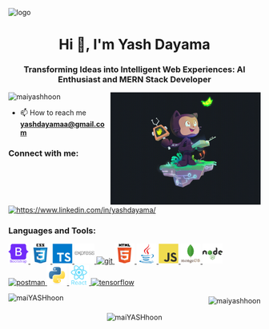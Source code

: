 ![logo](https://github.com/yash-dayama/blob/main/Yash%20Dayama.png)
<h1 align="center">Hi 👋, I'm Yash Dayama</h1>
<h3 align="center">Transforming Ideas into Intelligent Web Experiences: AI Enthusiast and MERN Stack Developer</h3>
 <img align="right" alt="coding" src="https://github.com/maiYASHhoon/maiYASHhoon/blob/main/img.gif" width="300" >
          
     

<p align="left"> <img src="https://komarev.com/ghpvc/?username=maiyashhoon&label=Profile%20views&color=0e75b6&style=flat" alt="maiyashhoon" /> </p>

- 📫 How to reach me **yashdayamaa@gmail.com**
<h3 align="left">Connect with me:</h3>
<p align="left">
<a href="https://www.linkedin.com/in/yashdayama/" target="blank"><img align="center" src="https://raw.githubusercontent.com/rahuldkjain/github-profile-readme-generator/master/src/images/icons/Social/linked-in-alt.svg" alt="https://www.linkedin.com/in/yashdayama/" height="30" width="40" /></a>
</p>

<p align="left">
</p>

<h3 align="left">Languages and Tools:</h3>
<p align="left"> <a href="https://getbootstrap.com" target="_blank" rel="noreferrer"> <img src="https://raw.githubusercontent.com/devicons/devicon/master/icons/bootstrap/bootstrap-plain-wordmark.svg" alt="bootstrap" width="40" height="40"/> </a> <a href="https://www.w3schools.com/css/" target="_blank" rel="noreferrer"> <img src="https://raw.githubusercontent.com/devicons/devicon/master/icons/css3/css3-original-wordmark.svg" alt="css3" width="40" height="40"/> </a>
  <a href="https://www.typescriptlang.org/" target="_blank" rel="noreferrer">
    <img src="https://raw.githubusercontent.com/devicons/devicon/master/icons/typescript/typescript-original.svg" alt="typescript" width="40" height="40"/>
  </a>
 <a href="https://expressjs.com" target="_blank" rel="noreferrer"> <img src="https://raw.githubusercontent.com/devicons/devicon/master/icons/express/express-original-wordmark.svg" alt="express" width="40" height="40"/> </a> <a href="https://git-scm.com/" target="_blank" rel="noreferrer"> <img src="https://www.vectorlogo.zone/logos/git-scm/git-scm-icon.svg" alt="git" width="40" height="40"/> </a> <a href="https://www.w3.org/html/" target="_blank" rel="noreferrer"> <img src="https://raw.githubusercontent.com/devicons/devicon/master/icons/html5/html5-original-wordmark.svg" alt="html5" width="40" height="40"/> </a> <a href="https://www.java.com" target="_blank" rel="noreferrer"> <img src="https://raw.githubusercontent.com/devicons/devicon/master/icons/java/java-original.svg" alt="java" width="40" height="40"/> </a> <a href="https://developer.mozilla.org/en-US/docs/Web/JavaScript" target="_blank" rel="noreferrer"> <img src="https://raw.githubusercontent.com/devicons/devicon/master/icons/javascript/javascript-original.svg" alt="javascript" width="40" height="40"/> </a> <a href="https://www.mongodb.com/" target="_blank" rel="noreferrer"> <img src="https://raw.githubusercontent.com/devicons/devicon/master/icons/mongodb/mongodb-original-wordmark.svg" alt="mongodb" width="40" height="40"/> </a> <a href="https://nodejs.org" target="_blank" rel="noreferrer"> <img src="https://raw.githubusercontent.com/devicons/devicon/master/icons/nodejs/nodejs-original-wordmark.svg" alt="nodejs" width="40" height="40"/> </a> <a href="https://postman.com" target="_blank" rel="noreferrer"> <img src="https://www.vectorlogo.zone/logos/getpostman/getpostman-icon.svg" alt="postman" width="40" height="40"/> </a> <a href="https://www.python.org" target="_blank" rel="noreferrer"> <img src="https://raw.githubusercontent.com/devicons/devicon/master/icons/python/python-original.svg" alt="python" width="40" height="40"/> </a> <a href="https://reactjs.org/" target="_blank" rel="noreferrer"> <img src="https://raw.githubusercontent.com/devicons/devicon/master/icons/react/react-original-wordmark.svg" alt="react" width="40" height="40"/> </a> <a href="https://www.tensorflow.org" target="_blank" rel="noreferrer"> <img src="https://www.vectorlogo.zone/logos/tensorflow/tensorflow-icon.svg" alt="tensorflow" width="40" height="40"/> </a> </p>

<div style="margin-bottom: 20px;">
  <p><img align="left" src="https://github-readme-stats-sigma-five.vercel.app/api/top-langs?username=maiYASHhoon&show_icons=true&locale=en&layout=compact" alt="maiYASHhoon" /></p>
</div>

<div style="margin-bottom: 20px;">
  <p><img align="right" rel="noopener noreferrer nofollow" src="https://github-readme-stats-sigma-five.vercel.app/api?username=maiYASHhoon&show_icons=true&locale=en" alt="maiyashhoon" /></p>
</div>

<div style="margin-bottom: 20px;">
  <p align="center">&nbsp;</p>
  <p align="center">
    <img align="center" src="https://github-readme-streak-stats.herokuapp.com/?user=maiYASHhoon&" alt="maiYASHhoon" />
  </p>
</div>



